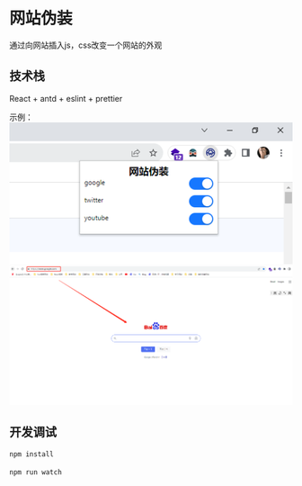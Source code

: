 # 网站伪装

通过向网站插入js，css改变一个网站的外观

## 技术栈

React + antd + eslint + prettier

示例：
![demo1](https://github.com/WangZhenHao/camouflage-extension/raw/dev/img/1.jpg)
![demo2](https://github.com/WangZhenHao/camouflage-extension/raw/dev/img/2.jpg)

## 开发调试

```
npm install

npm run watch
```

<!-- # Camouflaging the webpage which like Youtube,X and Google -->
<!-- ### Debug the service worker -->

<!-- chrome-extension://hnbocnmhkjjkedobihaiecgecebjdhjd/manifest.json -->

<!-- chrome-extension://lbiigkhfkheiplacdjokghnmmdpgpiom/manifest.json -->
